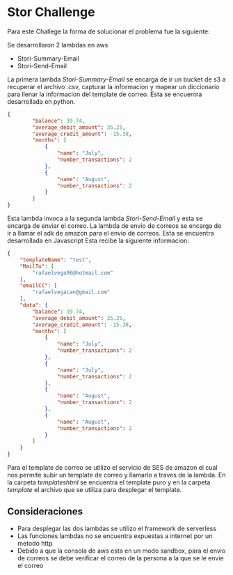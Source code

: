 # Stor Challenge

Para este Challege la forma de solucionar el problema fue la siguiente: 

Se desarrollaron 2 lambdas en aws 

- Stori-Summary-Email
- Stori-Send-Email

La primera lambda *Stori-Summary-Email* se encarga de ir un bucket de s3 a recuperar el archivo .csv, capturar la informacion y mapear un diccionario para llenar la informacion del template de correo. Esta se encuentra desarrollada en python.

```json
{
        "balance": 39.74,
        "average_debit_amount": 35.25,
        "average_credit_amount": -15.38,
        "months": [
            {
                "name": "July",
                "number_transactions": 2
            },
            {
                "name": "August",
                "number_transactions": 2
            }
        ]
}
```

Esta lambda invoca a la segunda lambda *Stori-Send-Email* y esta se encarga de enviar el correo.
La lambda de envio de correos se encarga de ir a llamar el sdk de amazon para el envio de correos. Esta se encuentra desarrollada en Javascript
Esta recibe la siguiente informacion:

```json
{
    "templateName": "test",
    "MailTo": [
        "rafaelvega96@hotmail.com"
    ],
    "emailCC": [
        "rafaelvegacan@gmail.com"
    ],
    "data": {
        "balance": 39.74,
        "average_debit_amount": 35.25,
        "average_credit_amount": -15.38,
        "months": [
            {
                "name": "July",
                "number_transactions": 2
            },
            {
                "name": "July",
                "number_transactions": 2
            },
            {
                "name": "August",
                "number_transactions": 2
            },
            {
                "name": "August",
                "number_transactions": 2
            }
        ]
    }
}

```

Para el template de correo se utilizo el servicio de SES de amazon el cual nos permite subir un template de correo y llamarlo a traves de la lambda. En la carpeta *templateshtml* se encuentra el template puro y en la carpeta *template* el archivo que se utiliza para desplegar el template. 

## Consideraciones 

- Para desplegar las dos lambdas se utilizo el framework de serverless
- Las funciones lambdas no se encuentra expuestas a internet por un metodo http
- Debido a que la consola de aws esta en un modo sandbox, para el envio de correos se debe verificar el correo de la persona a la que se le envie el correo




